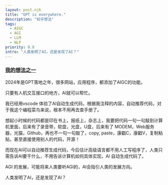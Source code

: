 ```yaml
---
layout: post.njk
title: "GPT is everywhere."
description: "知乎想法"
tags:
  - AIGC
  - AGI
  - LLM
  - NLP
priority: 0.8
intro: "人类发明了AI，还是发现了AI？"
---
```


### [我的想法之一](https://www.zhihu.com/pin/1797106700400066561)  

2024年是GPT落地之年，很多网站，应用程序，都添加了AIGC的功能。

只要有人机交互接口的地方，AI就可以帮忙。  

我已经用vscode 体验了AI自动生成代码，根据我注释的内容，自动推荐代码，对于我这个编程菜鸟来说，根本不用再去查手册了。

想起小时候的代码都是印在书上，报纸上，杂志上，我要把代码一句一句敲到计算机里面，后来有了录音带，软盘，光盘，U盘，后来有了 MODEM，Web服务器，光猫，Github，再也不一句一句敲了，copy, paste，康戳C，康戳V，复制粘贴，甚至直接使用别人的代码，开源！

而现在AI可以自动推荐生成代码，今后估计高级语言都不用人工写程序了，人类只需告诉AI要干什么，不用告诉计算机如何具体实现，AI 自动生成代码了。

AGI 的发展，可能将来人类要听AGI的，AI会指引人类的发展方向。

人类发明了AI，还是发现了AI？